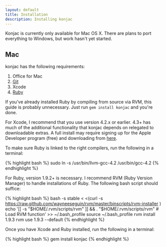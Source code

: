 ```yaml
---
layout: default
title: Installation
description: Installing konjac
---
```


Konjac is currently only available for Mac OS X. There are plans to port
everything to Windows, but work hasn't yet started.

Mac
---

konjac has the following requirements:

 1. Office for Mac
 2. [Git](http://git-scm.com/)
 3. Xcode
 4. [Ruby](http://www.ruby-lang.org/)

If you've already installed Ruby by compiling from source via RVM, this guide
is probably unnecessary. Just run `gem install konjac` and you're done.

For Xcode, I recommend that you use version 4.2.x or earlier. 4.3+ has much of
the additional functionality that konjac depends on relegated to downloadable
extras. A full install may require signing up for the Apple Developer program
(free) and downloading from
[here](https://developer.apple.com/downloads/index.action?name=xcode%204.2.1%20for%20lion).

To make sure Ruby is linked to the right compilers, run the following in a terminal:

{% highlight bash %}
sudo ln -s /usr/bin/llvm-gcc-4.2 /usr/bin/gcc-4.2
{% endhighlight %}

For Ruby, version 1.9.2+ is necessary. I recommend RVM (Ruby Version Manager) to
handle installations of Ruby. The following bash script should suffice:

{% highlight bash %}
bash -s stable < <(curl -s https://raw.github.com/wayneeseguin/rvm/master/binscripts/rvm-installer )
echo '[[ -s "$HOME/.rvm/scripts/rvm" ]] && . "$HOME/.rvm/scripts/rvm" # Load RVM function' >> ~/.bash_profile
source ~/.bash_profile
rvm install 1.9.3
rvm use 1.9.3 --default
{% endhighlight %}

Once you have Xcode and Ruby installed, run the following in a terminal:

{% highlight bash %}
gem install konjac
{% endhighlight %}
